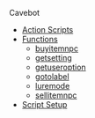 Cavebot
  - [Action Scripts](cavebot/actions.md)
  - [Functions](cavebot/functions.md)
    - [buyitemnpc](cavebot/functions/buyitemnpc.md)
    - [getsetting](cavebot/functions/getsetting.md)
    - [getuseroption](cavebot/functions/getuseroption.md)
    - [gotolabel](cavebot/functions/gotolabel.md)
    - [luremode](cavebot/functions/luremode.md)
    - [sellitemnpc](cavebot/functions/sellitemnpc.md)
    <!-- - [islocation](cavebot/functions/islocation.md) -->
  - [Script Setup](cavebot/script_setup.md)
  <!-- - [Variables](variables.md) -->



<!-- Targeting -->

  <!-- - [Configuration](configuration.md) -->


<!-- - [Awesome docsify](awesome.md) -->
<!-- - [Changelog](changelog.md) -->
